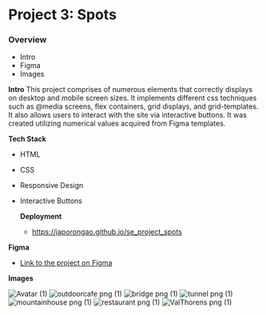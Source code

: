 # Project 3: Spots

### Overview  

* Intro  
* Figma  
* Images  
  
**Intro**
This project comprises of numerous elements that correctly displays on desktop and mobile screen sizes.  It implements different css techniques such as @media screens, flex containers, grid displays, and grid-templates.  It also allows users to interact with the site via interactive buttons.  It was created utilizing numerical values acquired from Figma templates.

**Tech Stack**

- HTML
- CSS
- Responsive Design
- Interactive Buttons

  **Deployment**
  - https://japorongao.github.io/se_project_spots

**Figma**  
  
* [Link to the project on Figma](https://www.figma.com/file/BBNm2bC3lj8QQMHlnqRsga/Sprint-3-Project-%E2%80%94-Spots?type=design&node-id=2%3A60&mode=design&t=afgNFybdorZO6cQo-1)
  
**Images**  
  
![Avatar (1)](https://github.com/user-attachments/assets/9e14b0d9-e8bd-4539-9d7b-293b97438c15)
![outdoorcafe png (1)](https://github.com/user-attachments/assets/6f8b9bcd-2dd0-416b-88f9-813e47bcd021)
![bridge png (1)](https://github.com/user-attachments/assets/3d5286a9-a954-4e27-a634-af5e6a049a5f)
![tunnel png (1)](https://github.com/user-attachments/assets/5b8848dd-d3c3-42c2-b445-cf1954be95e1)
![mountainhouse png (1)](https://github.com/user-attachments/assets/95202386-b025-41c7-a71c-06042399f3ff)
![restaurant png (1)](https://github.com/user-attachments/assets/4117c39a-d35f-4396-863e-87f7c95e11e6)
![ValThorens png (1)](https://github.com/user-attachments/assets/6086999f-cc24-4b44-b9ce-222b5f08becb)
